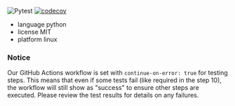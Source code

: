 ![Pytest](https://github.com/DFY-NCSU/ABeautifulRepo/badge.svg??branch=badge-debug-sf)
[![codecov](https://codecov.io/github/DFY-NCSU/ABeautifulRepo/graph/badge.svg?token=R5ERFINN0D)](https://codecov.io/github/DFY-NCSU/ABeautifulRepo)

- language python
- license MIT
- platform linux

### **Notice**

Our GitHub Actions workflow is set with `continue-on-error: true` for testing steps. This means that even if some tests fail (like required in the step 10), the workflow will still show as "success" to ensure other steps are executed. Please review the test results for details on any failures.
